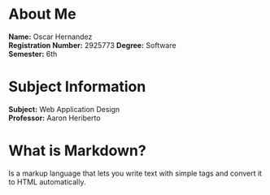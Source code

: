 # About Me
**Name:** Oscar Hernandez  
**Registration Number:** 2925773
**Degree:** Software  
**Semester:** 6th

# Subject Information
**Subject:** Web Application Design  
**Professor:** Aaron Heriberto

# What is Markdown?
Is a markup language that lets you write text with simple tags and convert it to HTML automatically.

